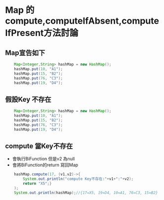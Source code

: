 # Map 的compute,computeIfAbsent,computeIfPresent方法討論
## Map宣告如下
```java
	Map<Integer,String> hashMap = new HashMap();
	hashMap.put(10, "A1");
	hashMap.put(15, "B2");
	hashMap.put(76, "C3");
	hashMap.put(19, "D4");
```
## 假設Key 不存在
```java
	Map<Integer,String> hashMap = new HashMap();
	hashMap.put(10, "A1");
	hashMap.put(15, "B2");
	hashMap.put(76, "C3");
	hashMap.put(19, "D4");
```
## compute 當Key不存在 
* 會執行BiFunction 但是v2 為null
* 會將BiFunction的return 寫回Map
```java
	hashMap.compute(17, (v1,v2)->{
	    System.out.println("compute Key不存在:"+v1+":"+v2);
	    return "X5";}
	);
	System.out.println(hashMap);//{17=X5, 19=D4, 10=A1, 76=C3, 15=B2}
```

